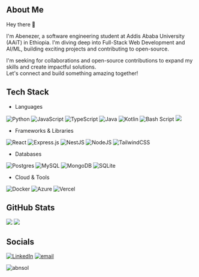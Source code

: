 ## About Me
Hey there 👋

I'm Abenezer, a software engineering student at Addis Ababa University (AAiT) in Ethiopia. I'm diving deep into Full-Stack Web Development and AI/ML, building exciting projects and contributing to open-source.

I'm seeking for collaborations and open-source contributions to expand my skills and create impactful solutions. <br>
Let's connect and build something amazing together!

## Tech Stack
- Languages
<p align="left">
<img src="https://img.shields.io/badge/python-3670A0?style=for-the-badge&amp;logo=python&amp;logoColor=ffdd54" alt="Python" />
<img src="https://img.shields.io/badge/javascript-%23323330.svg?style=for-the-badge&amp;logo=javascript&amp;logoColor=%23F7DF1E" alt="JavaScript" />
<img src="https://img.shields.io/badge/typescript-%23007ACC.svg?style=for-the-badge&amp;logo=typescript&amp;logoColor=white" alt="TypeScript" />
<img src="https://img.shields.io/badge/java-%23ED8B00.svg?style=for-the-badge&amp;logo=openjdk&amp;logoColor=white" alt="Java" />
<img src="https://img.shields.io/badge/kotlin-%237F52FF.svg?style=for-the-badge&amp;logo=kotlin&amp;logoColor=white" alt="Kotlin" />
<img src="https://img.shields.io/badge/bash_script-%23121011.svg?style=for-the-badge&amp;logo=gnu-bash&amp;logoColor=white" alt="Bash Script" />
<img src="https://img.shields.io/badge/css3-%231572B6.svg?style=for-the-badge&logo=css3&logoColor=white" />
</p>

- Frameworks & Libraries
<p align="left">
<img src="https://img.shields.io/badge/react-%2320232a.svg?style=for-the-badge&amp;logo=react&amp;logoColor=%2361DAFB" alt="React" />
<img src="https://img.shields.io/badge/express.js-%23404d59.svg?style=for-the-badge&amp;logo=express&amp;logoColor=%2361DAFB" alt="Express.js" />
<img src="https://img.shields.io/badge/nestjs-%23E0234E.svg?style=for-the-badge&amp;logo=nestjs&amp;logoColor=white" alt="NestJS" />
<img src="https://img.shields.io/badge/node.js-6DA55F?style=for-the-badge&amp;logo=node.js&amp;logoColor=white" alt="NodeJS" />
<img src="https://img.shields.io/badge/tailwindcss-%2338B2AC.svg?style=for-the-badge&amp;logo=tailwind-css&amp;logoColor=white" alt="TailwindCSS" />
</p>

- Databases
<p align="left">
<img src="https://img.shields.io/badge/postgres-%23316192.svg?style=for-the-badge&amp;logo=postgresql&amp;logoColor=white" alt="Postgres" />
<img src="https://img.shields.io/badge/mysql-4479A1.svg?style=for-the-badge&amp;logo=mysql&amp;logoColor=white" alt="MySQL" />
<img src="https://img.shields.io/badge/MongoDB-%234ea94b.svg?style=for-the-badge&amp;logo=mongodb&amp;logoColor=white" alt="MongoDB" />
<img src="https://img.shields.io/badge/sqlite-%2307405e.svg?style=for-the-badge&amp;logo=sqlite&amp;logoColor=white" alt="SQLite" />
</p>

- Cloud & Tools
<p align="left">
<img src="https://img.shields.io/badge/docker-%230db7ed.svg?style=for-the-badge&amp;logo=docker&amp;logoColor=white" alt="Docker" />
<img src="https://img.shields.io/badge/azure-%230072C6.svg?style=for-the-badge&amp;logo=microsoftazure&amp;logoColor=white" alt="Azure" />
<img src="https://img.shields.io/badge/vercel-%23000000.svg?style=for-the-badge&amp;logo=vercel&amp;logoColor=white" alt="Vercel" />
</p>

## GitHub Stats
![](https://github-readme-stats.vercel.app/api/top-langs/?username=abnsol&theme=dark&hide_border=false&include_all_commits=false&count_private=false&layout=compact&exclude_repo=Competitive-Programming&hide=Cython,C)
![](https://github-readme-stats.vercel.app/api?username=abnsol&show_icons=true&theme=radical&hide_border=false&include_all_commits=false&count_private=false&hide=issues)
<br>
<!-- ![](https://nirzak-streak-stats.vercel.app/?user=abnsol&theme=dark&hide_border=false)<br > -->

## Socials
[![LinkedIn](https://img.shields.io/badge/LinkedIn-%230077B5.svg?logo=linkedin&logoColor=white)](https://linkedin.com/in/abenezer-solomon) [![email](https://img.shields.io/badge/Email-D14836?logo=gmail&logoColor=white)](mailto:abnsoltibebe@gmail.com) 

<p align="left"> <img src="https://komarev.com/ghpvc/?username=abnsol&label=Profile%20views&color=0e75b6&style=flat" alt="abnsol" /> </p>
